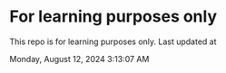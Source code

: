 # For learning purposes only
This repo is for learning purposes only.
Last updated at

Monday, August 12, 2024 3:13:07 AM


